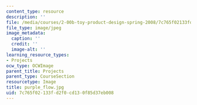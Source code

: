 ```yaml
---
content_type: resource
description: ''
file: /media/courses/2-00b-toy-product-design-spring-2008/7c765f02133fd2f0cd130f85d37eb008_purple_flow.jpg
file_type: image/jpeg
image_metadata:
  caption: ''
  credit: ''
  image-alt: ''
learning_resource_types:
- Projects
ocw_type: OCWImage
parent_title: Projects
parent_type: CourseSection
resourcetype: Image
title: purple_flow.jpg
uid: 7c765f02-133f-d2f0-cd13-0f85d37eb008
---
```

